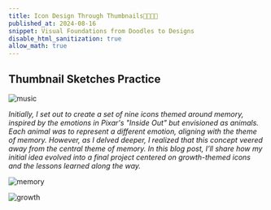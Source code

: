```yaml
---
title: Icon Design Through Thumbnails🌿🐥🎻🦋
published_at: 2024-08-16
snippet: Visual Foundations from Doodles to Designs
disable_html_sanitization: true
allow_math: true
---
```


## Thumbnail Sketches Practice
![music](ts.jpeg)

*Initially, I set out to create a set of nine icons themed around memory, inspired by the emotions in Pixar's "Inside Out" but envisioned as animals. Each animal was to represent a different emotion, aligning with the theme of memory. However, as I delved deeper, I realized that this concept veered away from the central theme of memory. In this blog post, I’ll share how my initial idea evolved into a final project centered on growth-themed icons and the lessons learned along the way.*

![memory](tsmemory.png)

![growth](tsgrowth.png)